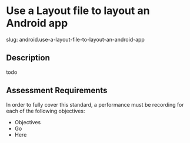 
# Use a Layout file to layout an Android app

slug: android.use-a-layout-file-to-layout-an-android-app

## Description
todo

## Assessment Requirements
In order to fully cover this standard, a performance must be recording for each of the following objectives:

- Objectives
- Go
- Here

          